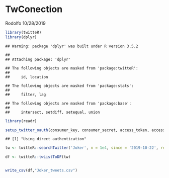 TwConection
================
Rodolfo
10/28/2019

``` r
library(twitteR)
library(dplyr)
```

    ## Warning: package 'dplyr' was built under R version 3.5.2

    ## 
    ## Attaching package: 'dplyr'

    ## The following objects are masked from 'package:twitteR':
    ## 
    ##     id, location

    ## The following objects are masked from 'package:stats':
    ## 
    ##     filter, lag

    ## The following objects are masked from 'package:base':
    ## 
    ##     intersect, setdiff, setequal, union

``` r
library(readr)
```

``` r
setup_twitter_oauth(consumer_key, consumer_secret, access_token, access_secret)
```

    ## [1] "Using direct authentication"

``` r
tw <- twitteR::searchTwitter('Joker', n = 1e4, since = '2019-10-22', retryOnRateLimit = 1e3)

df <- twitteR::twListToDF(tw)


write_csv(df,"Joker_tweets.csv")
```
